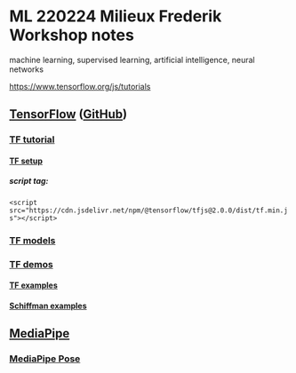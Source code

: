 # ML 220224 Milieux Frederik Workshop notes

machine learning, supervised learning, artificial intelligence, neural networks  


 https://www.tensorflow.org/js/tutorials


## [TensorFlow](https://www.tensorflow.org/js/) ([GitHub](https://github.com/tensorflow/tfjs))
### [TF tutorial](https://www.tensorflow.org/js/tutorials)
#### [TF setup](https://www.tensorflow.org/js/tutorials/setup)
##### script tag:
`<script src="https://cdn.jsdelivr.net/npm/@tensorflow/tfjs@2.0.0/dist/tf.min.js"></script>`
### [TF models](https://www.tensorflow.org/js/models)
### [TF demos](https://www.tensorflow.org/js/demos)
#### [TF examples](https://github.com/tensorflow/tfjs-examples)
#### [Schiffman examples](https://github.com/shiffman/Tensorflow-JS-Examples)

## [MediaPipe](https://google.github.io/mediapipe/)
### [MediaPipe Pose](https://google.github.io/mediapipe/solutions/pose.html)
